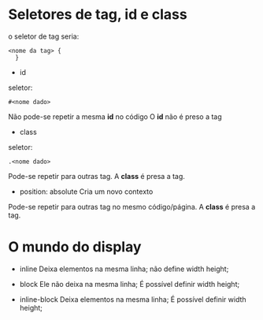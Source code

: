 # Seletores de tag, id e class


o seletor de tag seria:
```
<nome da tag> { 
  }
```

- id

seletor:
```
#<nome dado>
```
Não pode-se repetir a mesma **id** no código
O **id** não é preso a tag

- class

seletor:
```
.<nome dado>
```
Pode-se repetir para outras tag.
A **class** é presa a tag.


- position: absolute
Cria um novo contexto

Pode-se repetir para outras tag no mesmo código/página.
A **class** é presa a tag.

# O mundo do display

- inline
Deixa elementos na mesma linha;
não define width height;

- block
Ele não deixa na mesma linha;
É possível definir width height;

- inline-block
Deixa elementos na mesma linha;
É possível definir width height;


